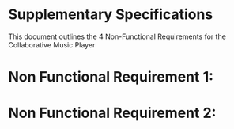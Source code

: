 # Supplementary Specifications
This document outlines the 4 Non-Functional Requirements for the Collaborative Music Player

# Non Functional Requirement 1: 

# Non Functional Requirement 2:

